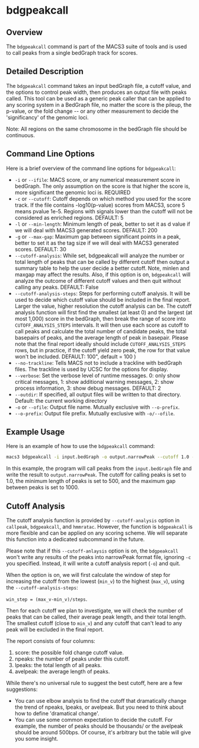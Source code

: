 # bdgpeakcall

## Overview
The `bdgpeakcall` command is part of the MACS3 suite of tools and is
used to call peaks from a single bedGraph track for scores.

## Detailed Description
The `bdgpeakcall` command takes an input bedGraph file, a cutoff
value, and the options to control peak width, then produces an output
file with peaks called. This tool can be used as a generic peak caller
that can be applied to any scoring system in a BedGraph file, no
matter the score is the pileup, the p-value, or the fold change -- or
any other measurement to decide the 'significancy' of the genomic
loci.

Note: All regions on the same chromosome in the bedGraph file should
be continuous.

## Command Line Options

Here is a brief overview of the command line options for `bdgpeakcall`:

- `-i` or `--ifile`: MACS score, or any numerical measurement score in
   bedGraph. The only assumption on the score is that higher the score
   is, more significant the genomic loci is. REQUIRED
- `-c` or `--cutoff`: Cutoff depends on which method you used for the
   score track. If the file contains -log10(p-value)  scores from
   MACS3, score 5 means pvalue 1e-5. Regions with signals lower than
   the cutoff will not be considered as enriched regions. DEFAULT: 5 
- `-l` or `--min-length`: Minimum length of peak, better to set it as
   d value if we will deal with MACS3 generated scores. DEFAULT: 200 
- `-g` or `--max-gap`: Maximum gap between significant points in a 
   peak, better to set it as the tag size if we will deal with MACS3
   generated scores. DEFAULT: 30 
- `--cutoff-analysis`: While set, bdgpeakcall will analyze the number
   or total length of peaks that can be called by different cutoff
   then output a summary table to help the user decide a better
   cutoff. Note, minlen and maxgap may affect the results. Also, if
   this option is on, `bdgpeakcall` will analyze the outcome of
   different cutoff values and then quit without calling any peaks.
   DEFAULT: False
- `--cutoff-analysis-steps`: Steps for performing cutoff analysis. It
   will be used to decide which cutoff value should be included in the
   final report. Larger the value, higher resolution the cutoff
   analysis can be. The cutoff analysis function will first find the
   smallest (at least 0) and the largest (at most 1,000) score in the
   bedGraph, then break the range of score into
   `CUTOFF_ANALYSIS_STEPS` intervals. It will then use each score as
   cutoff to call peaks and calculate the total number of candidate
   peaks, the total basepairs of peaks, and the average length of peak
   in basepair. Please note that the final report ideally should
   include `CUTOFF_ANALYSIS_STEPS` rows, but in practice, if the
   cutoff yield zero peak, the row for that value won't be included.
   DEFAULT: 100", default = 100 )
- `--no-trackline`: Tells MACS not to include a trackline with
   bedGraph files. The trackline is used by UCSC for the options for
   display.
- `--verbose`: Set the verbose level of runtime messages. 0: only show
   critical messages, 1: show additional warning messages, 2: show
   process information, 3: show debug messages. DEFAULT: 2
- `--outdir`: If specified, all output files will be written to that
   directory. Default: the current working directory 
- `-o` or `--ofile`: Output file name. Mutually exclusive with
   `--o-prefix`. 
- `--o-prefix`: Output file prefix. Mutually exclusive with
   `-o/--ofile`. 


## Example Usage

Here is an example of how to use the `bdgpeakcall` command:

```bash
macs3 bdgpeakcall -i input.bedGraph -o output.narrowPeak --cutoff 1.0 --minlen 500 --maxgap 1000
```

In this example, the program will call peaks from the `input.bedGraph`
file and write the result to `output.narrowPeak`. The cutoff for
calling peaks is set to 1.0, the minimum length of peaks is set to
500, and the maximum gap between peaks is set to 1000.

## Cutoff Analysis

The cutoff analysis function is provided by `--cutoff-analysis` option
in `callpeak`, `bdgpeakcall`, and `hmmratac`. However, the function is
`bdgpeakcall` is more flexible and can be applied on any scoring
scheme. We will separate this function into a dedicated subcommand in
the future.

Please note that if this `--cutoff-anlaysis` option is on, the
`bdgpeakcall` won't write any results of the peaks into narrowPeak
format file, ignoring `-c` you specified. Instead, it will write a
cutoff analysis report (`-o`) and quit.

When the option is on, we will first calculate the window of step for
increasing the cutoff from the lowest (`min_v`) to the highest
(`max_v`), using the `--cutoff-analysis-steps`:

`win_step = (max_v-min_v)/steps`. 

Then for each cutoff we plan to investigate, we will check the number
of peaks that can be called, their average peak length, and their
total length. The smallest cutoff (close to `min_v`) and any cutoff
that can't lead to any peak will be excluded in the final report.

The report consists of four columns:

1. score: the possible fold change cutoff value.
2. npeaks: the number of peaks under this cutoff.
3. lpeaks: the total length of all peaks.
4. avelpeak: the average length of peaks.

While there's no universal rule to suggest the best cutoff, here are a
few suggestions:

- You can use elbow analysis to find the cutoff that dramatically
   change the trend of npeaks, lpeaks, or avelpeak. But you need to
   think about how to define 'dramatical change'.
- You can use some common expectation to decide the cutoff. For
   example, the number of peaks should be thousands/ or the avelpeak
   should be around 500bps. Of course, it's arbitrary but the table
   will give you some insight.
